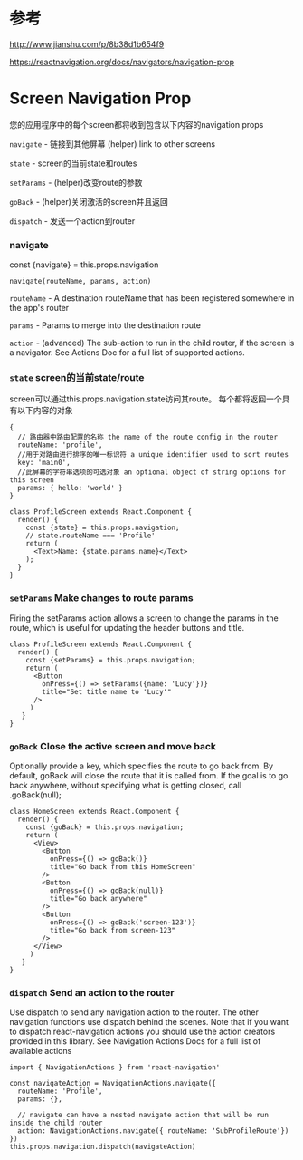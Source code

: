 

# 参考

http://www.jianshu.com/p/8b38d1b654f9

https://reactnavigation.org/docs/navigators/navigation-prop

# Screen Navigation Prop

您的应用程序中的每个screen都将收到包含以下内容的navigation props

`navigate` - 链接到其他屏幕 (helper) link to other screens

`state` - screen的当前state和routes 

`setParams` - (helper)改变route的参数 

`goBack` - (helper)关闭激活的screen并且返回 

`dispatch` - 发送一个action到router 

###  navigate

const {navigate} = this.props.navigation

`navigate(routeName, params, action)`

`routeName` - A destination routeName that has been registered somewhere in the app's router

`params` - Params to merge into the destination route

`action` - (advanced) The sub-action to run in the child router, if the screen is a navigator. See Actions Doc for a full list of supported actions.

### `state` screen的当前state/route

screen可以通过this.props.navigation.state访问其route。 每个都将返回一个具有以下内容的对象

```
{
  // 路由器中路由配置的名称 the name of the route config in the router
  routeName: 'profile',
  //用于对路由进行排序的唯一标识符 a unique identifier used to sort routes
  key: 'main0',
  //此屏幕的字符串选项的可选对象 an optional object of string options for this screen
  params: { hello: 'world' }
}
```

```
class ProfileScreen extends React.Component {
  render() {
    const {state} = this.props.navigation;
    // state.routeName === 'Profile'
    return (
      <Text>Name: {state.params.name}</Text>
    );
  }
}

```

### `setParams` Make changes to route params 

Firing the setParams action allows a screen to change the params in the route, which is useful for updating the header buttons and title.

```
class ProfileScreen extends React.Component {
  render() {
    const {setParams} = this.props.navigation;
    return (
      <Button
        onPress={() => setParams({name: 'Lucy'})}
        title="Set title name to 'Lucy'"
      />
     )
   }
}

```

### `goBack` Close the active screen and move back 

Optionally provide a key, which specifies the route to go back from. By default, goBack will close the route that it is called from. If the goal is to go back anywhere, without specifying what is getting closed, call .goBack(null);

```
class HomeScreen extends React.Component {
  render() {
    const {goBack} = this.props.navigation;
    return (
      <View>
        <Button
          onPress={() => goBack()}
          title="Go back from this HomeScreen"
        />
        <Button
          onPress={() => goBack(null)}
          title="Go back anywhere"
        />
        <Button
          onPress={() => goBack('screen-123')}
          title="Go back from screen-123"
        />
      </View>
     )
   }
}

```

### `dispatch` Send an action to the router

Use dispatch to send any navigation action to the router. The other navigation functions use dispatch behind the scenes.
Note that if you want to dispatch react-navigation actions you should use the action creators provided in this library.
See Navigation Actions Docs for a full list of available actions


```
import { NavigationActions } from 'react-navigation'

const navigateAction = NavigationActions.navigate({
  routeName: 'Profile',
  params: {},

  // navigate can have a nested navigate action that will be run inside the child router
  action: NavigationActions.navigate({ routeName: 'SubProfileRoute'})
})
this.props.navigation.dispatch(navigateAction)
```